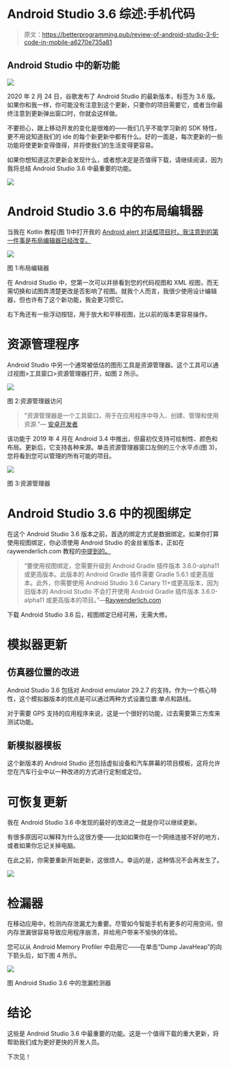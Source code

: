 # Android Studio 3.6 综述:手机代码

> 原文：<https://betterprogramming.pub/review-of-android-studio-3-6-code-in-mobile-a6270e735a81>

## Android Studio 中的新功能

![](img/90e0d55d1cb4c11a6b9c99d6b0b5c378.png)

2020 年 2 月 24 日，谷歌发布了 Android Studio 的最新版本，标签为 3.6 版。如果你和我一样，你可能没有注意到这个更新，只要你的项目需要它，或者当你最终注意到更新弹出窗口时，你就会这样做。

不要担心，跟上移动开发的变化是很难的——我们几乎不能学习新的 SDK 特性，更不用说知道我们的 ide 的每个新更新中都有什么。好的一面是，每次更新的一些功能将使更新变得值得，并将使我们的生活变得更容易。

如果你想知道这次更新会发现什么，或者想决定是否值得下载，请继续阅读，因为我将总结 Android Studio 3.6 中最重要的功能。

![](img/385f6ac1429f785ee58903fa671d69a3.png)

# Android Studio 3.6 中的布局编辑器

当我在 Kotlin 教程(图 1)中打开我的 [Android alert 对话框项目时，我注意到的第一件事是布局编辑器已经改变。](http://www.evanamargain.com/blog/android/android-alert-dialogs-in-kotlin-tutorial-part-3-dialogs-with-lists/)

![](img/2c115eb3b496c20d93c7f0e862cc1247.png)

图 1:布局编辑器

在 Android Studio 中，您第一次可以并排看到您的代码视图和 XML 视图，而无需切换和试图弄清楚更改是否影响了视图。就我个人而言，我很少使用设计编辑器，但也许有了这个新功能，我会更习惯它。

右下角还有一些浮动按钮，用于放大和平移视图，比以前的版本更容易操作。

# 资源管理程序

Android Studio 中另一个通常被低估的图形工具是资源管理器。这个工具可以通过视图>工具窗口>资源管理器打开，如图 2 所示。

![](img/1aacef121eca0aba3460f064191c2eb5.png)

图 2:资源管理器访问

> "资源管理器是一个工具窗口，用于在应用程序中导入、创建、管理和使用资源."— [安卓开发者](https://developer.android.com/studio/write/resource-manager)

该功能于 2019 年 4 月在 Android 3.4 中推出，但最初仅支持可绘制性、颜色和布局。更新后，它支持各种来源。单击资源管理器窗口左侧的三个水平点(图 3)，您将看到您可以管理的所有可能的项目。

![](img/779854520557600fa0d5626e046750fc.png)

图 3:资源管理器

# Android Studio 3.6 中的视图绑定

在这个 Android Studio 3.6 版本之前，首选的绑定方式是数据绑定。如果你打算使用视图绑定，你必须使用 Android Studio 的金丝雀版本，正如在 raywenderlich.com 教程的[中提到的。](https://www.raywenderlich.com/6430697-view-binding-tutorial-for-android-getting-started)

> “要使用视图绑定，您需要升级到 Android Gradle 插件版本 3.6.0-alpha11 或更高版本。此版本的 Android Gradle 插件需要 Gradle 5.6.1 或更高版本。此外，你需要使用 Android Studio 3.6 Canary 11+或更高版本，因为旧版本的 Android Studio 不会打开使用 Android Gradle 插件版本 3.6.0-alpha11 或更高版本的项目。”—[Raywenderlich.com](https://www.raywenderlich.com/6430697-view-binding-tutorial-for-android-getting-started)

下载 Android Studio 3.6 后，视图绑定已经可用，无需大修。

# 模拟器更新

## 仿真器位置的改进

Android Studio 3.6 包括对 Android emulator 29.2.7 的支持。作为一个核心特性，这个模拟器版本的优点是可以通过两种方式设置位置:单点和路线。

对于需要 GPS 支持的应用程序来说，这是一个很好的功能，过去需要第三方库来测试功能。

## 新模拟器模板

这个新版本的 Android Studio 还包括虚拟设备和汽车屏幕的项目模板，这将允许您在汽车行业中以一种改进的方式进行定制或定位。

# 可恢复更新

我在 Android Studio 3.6 中发现的最好的改进之一就是你可以继续更新。

有很多原因可以解释为什么这很方便——比如如果你在一个网络连接不好的地方，或者如果你忘记关掉电脑。

在此之前，你需要重新开始更新，这很烦人。幸运的是，这种情况不会再发生了。

![](img/fbeb0dcb948b0a053c017847036a7f0a.png)

# 检漏器

在移动应用中，检测内存泄漏尤为重要。尽管如今智能手机有更多的可用空间，但内存泄漏很容易导致应用程序崩溃，并给用户带来不愉快的体验。

您可以从 Android Memory Profiler 中启用它——在单击“Dump JavaHeap”的向下箭头后，如下图 4 所示。

![](img/413d84dfc9fe0c7bc7802cdf9317d16c.png)

图 Android Studio 3.6 中的泄漏检测器

# 结论

这些是 Android Studio 3.6 中最重要的功能。这是一个值得下载的重大更新，将帮助我们成为更好更快的开发人员。

下次见！